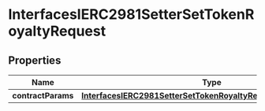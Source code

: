 

# InterfacesIERC2981SetterSetTokenRoyaltyRequest

## Properties

Name | Type | Description | Notes
------------ | ------------- | ------------- | -------------
**contractParams** | [**InterfacesIERC2981SetterSetTokenRoyaltyRequestContractParams**](InterfacesIERC2981SetterSetTokenRoyaltyRequestContractParams.md) |  | 




